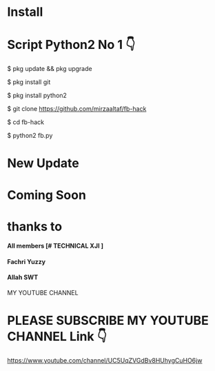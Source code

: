 # Install
# Script Python2 No 1 👇

$ pkg update && pkg upgrade

$ pkg install git

$ pkg install python2

$ git clone https://github.com/mirzaaltaf/fb-hack

$ cd fb-hack

$ python2 fb.py

# New Update

# Coming Soon

# thanks to
#### All members [# TECHNICAL XJI ]
#### Fachri Yuzzy
#### Allah SWT
MY YOUTUBE CHANNEL 
# PLEASE SUBSCRIBE MY YOUTUBE CHANNEL Link 👇
https://www.youtube.com/channel/UC5UqZVGdBv8HUhygCuHO6jw
